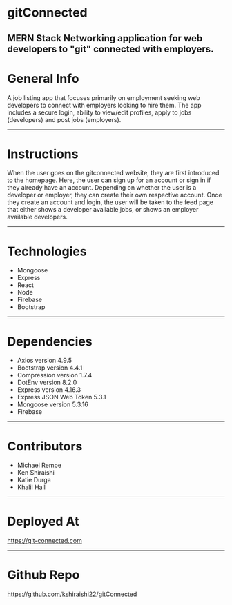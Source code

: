 # gitConnected
MERN Stack Networking application for web developers to "git" connected with employers.
---

# General Info
A job listing app that focuses primarily on employment seeking web developers to connect with employers looking to hire them. The app includes a secure login, ability to view/edit profiles, apply to jobs (developers) and post jobs (employers).

---

# Instructions
When the user goes on the gitconnected website, they are first introduced to the homepage. Here, the user can sign up for an account or sign in if they already have an account. Depending on whether the user is a developer or employer, they can create their own respective account. Once they create an account and login, the user will be taken to the feed page that either shows a developer available jobs, or shows an employer available developers. 

---

# Technologies
- Mongoose
- Express
- React
- Node
- Firebase
- Bootstrap

---

# Dependencies

- Axios version 4.9.5
- Bootstrap version 4.4.1
- Compression version 1.7.4
- DotEnv version 8.2.0
- Express version 4.16.3
- Express JSON Web Token 5.3.1
- Mongoose version 5.3.16
- Firebase

---

# Contributors

- Michael Rempe
- Ken Shiraishi
- Katie Durga
- Khalil Hall

---

# Deployed At
https://git-connected.com

---

# Github Repo
https://github.com/kshiraishi22/gitConnected



